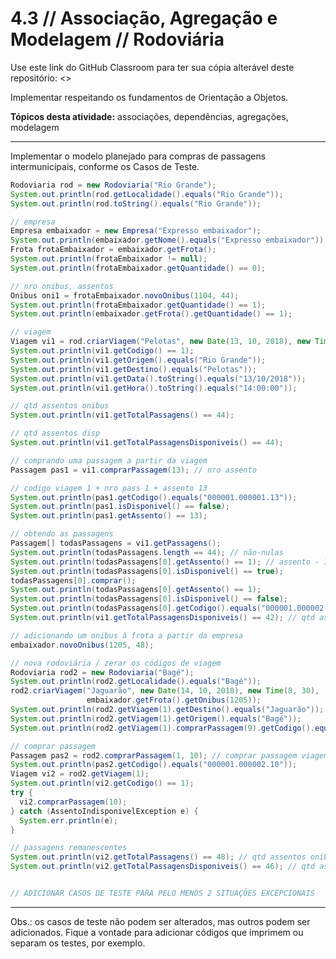 # 4.3 // Associação, Agregação e Modelagem // Rodoviária

Use este link do GitHub Classroom para ter sua cópia alterável deste repositório: <>

Implementar respeitando os fundamentos de Orientação a Objetos.

**Tópicos desta atividade:** associações, dependências, agregações, modelagem

---

Implementar o modelo planejado para compras de passagens intermunicipais, conforme os Casos de Teste.

```java
Rodoviaria rod = new Rodoviaria("Rio Grande");
System.out.println(rod.getLocalidade().equals("Rio Grande"));
System.out.println(rod.toString().equals("Rio Grande"));

// empresa
Empresa embaixador = new Empresa("Expresso embaixador");
System.out.println(embaixador.getNome().equals("Expresso embaixador"));
Frota frotaEmbaixador = embaixador.getFrota();
System.out.println(frotaEmbaixador != null);
System.out.println(frotaEmbaixador.getQuantidade() == 0);

// nro onibus, assentos
Onibus oni1 = frotaEmbaixador.novoOnibus(1104, 44);
System.out.println(frotaEmbaixador.getQuantidade() == 1);
System.out.println(embaixador.getFrota().getQuantidade() == 1);

// viagem
Viagem vi1 = rod.criarViagem("Pelotas", new Date(13, 10, 2018), new Time(14), oni1);
System.out.println(vi1.getCodigo() == 1);
System.out.println(vi1.getOrigem().equals("Rio Grande"));
System.out.println(vi1.getDestino().equals("Pelotas"));
System.out.println(vi1.getData().toString().equals("13/10/2018"));
System.out.println(vi1.getHora().toString().equals("14:00:00"));

// qtd assentos onibus
System.out.println(vi1.getTotalPassagens() == 44);

// qtd assentos disp
System.out.println(vi1.getTotalPassagensDisponiveis() == 44);

// comprando uma passagem a partir da viagem
Passagem pas1 = vi1.comprarPassagem(13); // nro assento

// codigo viagem 1 + nro pass 1 + assento 13
System.out.println(pas1.getCodigo().equals("000001.000001.13"));
System.out.println(pas1.isDisponivel() == false);
System.out.println(pas1.getAssento() == 13);

// obtendo as passagens
Passagem[] todasPassagens = vi1.getPassagens();
System.out.println(todasPassagens.length == 44); // não-nulas
System.out.println(todasPassagens[0].getAssento() == 1); // assento - 1 = indice
System.out.println(todasPassagens[0].isDisponivel() == true);
todasPassagens[0].comprar();
System.out.println(todasPassagens[0].getAssento() == 1);
System.out.println(todasPassagens[0].isDisponivel() == false);
System.out.println(todasPassagens[0].getCodigo().equals("000001.000002.01"));
System.out.println(vi1.getTotalPassagensDisponiveis() == 42); // qtd assentos disp

// adicionando um onibus à frota a partir da empresa
embaixador.novoOnibus(1205, 48);

// nova rodoviária / zerar os códigos de viagem
Rodoviaria rod2 = new Rodoviaria("Bagé");
System.out.println(rod2.getLocalidade().equals("Bagé"));
rod2.criarViagem("Jaguarão", new Date(14, 10, 2018), new Time(8, 30),
                 embaixador.getFrota().getOnibus(1205));
System.out.println(rod2.getViagem(1).getDestino().equals("Jaguarão"));
System.out.println(rod2.getViagem(1).getOrigem().equals("Bagé"));
System.out.println(rod2.getViagem(1).comprarPassagem(9).getCodigo().equals("000001.000001.09"));

// comprar passagem
Passagem pas2 = rod2.comprarPassagem(1, 10); // comprar passagem viagem 1 assento 10
System.out.println(pas2.getCodigo().equals("000001.000002.10"));
Viagem vi2 = rod2.getViagem(1);
System.out.println(vi2.getCodigo() == 1);
try {
  vi2.comprarPassagem(10);
} catch (AssentoIndisponivelException e) {
  System.err.println(e);
}

// passagens remanescentes
System.out.println(vi2.getTotalPassagens() == 48); // qtd assentos onibus
System.out.println(vi2.getTotalPassagensDisponiveis() == 46); // qtd assentos disp


// ADICIONAR CASOS DE TESTE PARA PELO MENOS 2 SITUAÇÕES EXCEPCIONAIS
```

---
Obs.: os casos de teste não podem ser alterados, mas outros podem ser adicionados. Fique a vontade para adicionar códigos que imprimem ou separam os testes, por exemplo.
